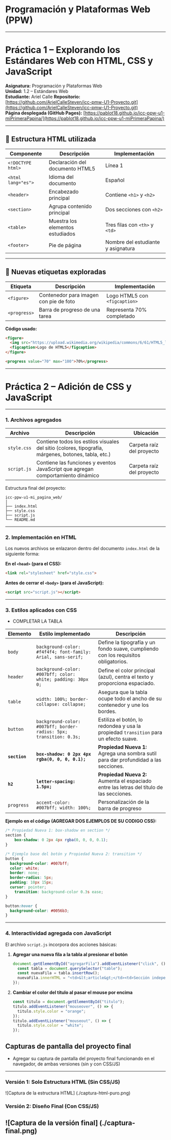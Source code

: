 
# Programación y Plataformas Web (PPW)

---

#  Práctica 1 – Explorando los Estándares Web con HTML, CSS y JavaScript

**Asignatura:** Programación y Plataformas Web  
**Unidad:** 1.2 – Estándares Web  
**Estudiante:** Ariel Calle
**Repositorio:** [https://github.com/ArielCalleSteven/icc-pmw-U1-Proyecto.git](https://github.com/ArielCalleSteven/icc-pmw-U1-Proyecto.git)  
**Página desplegada (GitHub Pages):** [https://pablot18.github.io/icc-ppw-u1-miPrimeraPapina/](https://pablot18.github.io/icc-ppw-u1-miPrimeraPapina/)  

---

## 🧱 Estructura HTML utilizada

| Componente | Descripción | Implementación |
|-------------|--------------|----------------|
| `<!DOCTYPE html>` | Declaración del documento HTML5 | Línea 1 |
| `<html lang="es">` | Idioma del documento | Español |
| `<header>` | Encabezado principal | Contiene `<h1>` y `<h2>` |
| `<section>` | Agrupa contenido principal | Dos secciones con `<h2>` |
| `<table>` | Muestra los elementos estudiados | Tres filas con `<th>` y `<td>` |
| `<footer>` | Pie de página | Nombre del estudiante y asignatura |

---

## 🧩 Nuevas etiquetas exploradas

| Etiqueta | Descripción | Implementación |
|-----------|--------------|----------------|
| `<figure>` | Contenedor para imagen con pie de foto | Logo HTML5 con `<figcaption>` |
| `<progress>` | Barra de progreso de una tarea | Representa 70% completado |

**Código usado:**
```html
<figure>
  <img src="https://upload.wikimedia.org/wikipedia/commons/6/61/HTML5_logo_and_wordmark.svg" alt="Logo HTML5">
  <figcaption>Logo de HTML5</figcaption>
</figure>

<progress value="70" max="100">70%</progress>
```


---

#  Práctica 2 – Adición de CSS y JavaScript
---

### 1. Archivos agregados

| Archivo     | Descripción                                                                                         | Ubicación                 |
| ----------- | --------------------------------------------------------------------------------------------------- | ------------------------- |
| `style.css` | Contiene todos los estilos visuales del sitio (colores, tipografía, márgenes, botones, tabla, etc.) | Carpeta raíz del proyecto |
| `script.js` | Contiene las funciones y eventos JavaScript que agregan comportamiento dinámico                     | Carpeta raíz del proyecto |

Estructura final del proyecto:

```
icc-ppw-u1-mi_pagina_web/
│
├── index.html
├── style.css
├── script.js
└── README.md
```
---

### 2. Implementación en HTML

Los nuevos archivos se enlazaron dentro del documento `index.html` de la siguiente forma:

**En el `<head>` (para el CSS):**

```html
<link rel="stylesheet" href="style.css">
```

**Antes de cerrar el `<body>` (para el JavaScript):**

```html
<script src="script.js"></script>
```

---

### 3. Estilos aplicados con CSS

* COMPLETAR LA TABLA

| Elemento | Estilo implementado | Descripción |
|---|---|---|
| `body` | `background-color: #f4f4f4; font-family: Arial, sans-serif;` | Define la tipografía y un fondo suave, cumpliendo con los requisitos obligatorios. |
| `header` | `background-color: #007bff; color: white; padding: 30px 0;` | Define el color principal (azul), centra el texto y proporciona espaciado. |
| `table` | `width: 100%; border-collapse: collapse;` | Asegura que la tabla ocupe todo el ancho de su contenedor y une los bordes. |
| `button` | `background-color: #007bff; border-radius: 5px; transition: 0.3s;` | Estiliza el botón, lo redondea y usa la propiedad `transition` para un efecto suave. |
| **`section`** | **`box-shadow: 0 2px 4px rgba(0, 0, 0, 0.1);`** | **Propiedad Nueva 1:** Agrega una sombra sutil para dar profundidad a las secciones. |
| **`h2`** | **`letter-spacing: 1.5px;`** | **Propiedad Nueva 2:** Aumenta el espaciado entre las letras del título de las secciones. |
| `progress` | `accent-color: #007bff; width: 100%;` | Personalización de la barra de progreso |

**Ejemplo en el código (AGREGAR DOS EJEMPLOS DE SU CODIGO CSS):**

```css
/* Propiedad Nueva 1: box-shadow en section */
section {
    box-shadow: 0 2px 4px rgba(0, 0, 0, 0.1);
}

/* Ejemplo base del botón y Propiedad Nueva 2: transition */
button {
  background-color: #007bff;
  color: white;
  border: none;
  border-radius: 5px;
  padding: 10px 15px;
  cursor: pointer;
    transition: background-color 0.3s ease; 
}

button:hover {
  background-color: #0056b3;
}
```

---

###  4. Interactividad agregada con JavaScript

El archivo `script.js` incorpora dos acciones básicas:

1. **Agregar una nueva fila a la tabla al presionar el botón**

   ```javascript
   document.getElementById("agregarFila").addEventListener("click", () => {
     const tabla = document.querySelector("table");
     const nuevaFila = tabla.insertRow();
     nuevaFila.innerHTML = "<td>&lt;article&gt;</td><td>Sección independiente del contenido</td>";
   });
   ```

2. **Cambiar el color del título al pasar el mouse por encima**

   ```javascript
   const titulo = document.getElementById("titulo");
   titulo.addEventListener("mouseover", () => {
     titulo.style.color = "orange";
   });
   titulo.addEventListener("mouseout", () => {
     titulo.style.color = "white";
   });
   ```


## Capturas de pantalla del proyecto final

* Agregar su captura de pantalla del proyecto final funcionando en el navegador, de ambas versiones (sin y con CSS/JS)

---
### Versión 1: Solo Estructura HTML (Sin CSS/JS)
![Captura de la estructura HTML] (./captura-html-puro.png)

### Versión 2: Diseño Final (Con CSS/JS)
![Captura de la versión final] (./captura-final.png)
---
